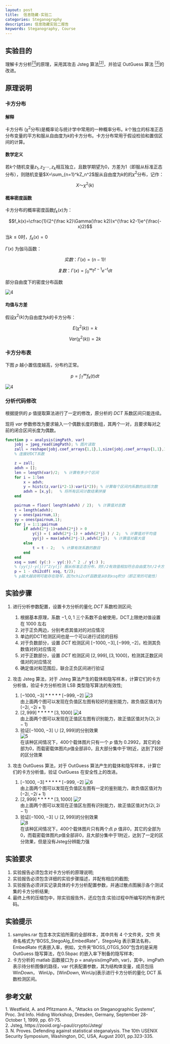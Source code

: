 ```yaml
---
layout: post
title:  信息隐藏-实验二
categories: Steganography
description: 信息隐藏实验二报告
keywords: Steganography, Course 
---
```


## 实验目的

理解卡方分析[<sup>[1]</sup>](#refer-anchor-1)的原理，采用其攻击 Jsteg 算法[<sup>[2]</sup>](#refer-anchor-2)，并验证 OutGuess 算法 [<sup>[3]</sup>](#refer-anchor-3)的改进。

## 原理说明

### 卡方分布

#### 解释

卡方分布 ($\chi^2$分布)是概率论与统计学中常用的一种概率分布。$k$个独立的标准正态分布变量的平方和服从自由度为$k$的卡方分布。卡方分布常用于假设检验和置信区间的计算。

#### 数学定义

若$k$个随机变量$z_1,z_2\cdots,z_k$相互独立，且数学期望为$0$，方差为$1$（即服从标准正态分布），则随机变量$X=\sum_{n=1}^kZ_n^2$服从自由度为$k$的的$\chi^2$分布，记作：

$$ X～\chi^2(k) $$

#### 概率密度函数

卡方分布的概率密度函数$f_k(x)$为：

$$f_k(x)=\cfrac{1}{2^{\frac k2}\Gamma(\frac k2)}x^{\frac k2-1}e^{\frac{-x}2}$$

当$k\le0$时，$f_k(x)=0$

$\Gamma(x)$ 为伽马函数：

$$实数：\Gamma(x)= (n-1)!$$

$$复数：\Gamma(x)= \int_0^\infty t^{z-1}e^{-t}dt$$

部分自由度下的密度分布函数

![4](/images/posts/2022-10-20/2022-10-20-1.jpeg)

#### 均值与方差

假设$\chi^2(k)$为自由度为$k$的卡方分布：

$$E(\chi^2(k))=k$$

$$Var(\chi^2(k))=2k$$

### 卡方分布表

下图 $p$ 越小置信度越高，分布约正常。

$$
p =\int_T^\infty f_k(t)dt
$$

![4](/images/posts/2022-10-20/2022-10-20-2.png)

### 分析代码修改

根据提供的 $p$ 值提取算法进行了一定的修改，原分析的 $DCT$ 系数区间只能连续。

现将 $var$ 参数修改为要求输入一个偶数长度的数组，其两个一对，且要求每对之前的闭合区间长度为偶数。

```m
function p = analysis(imgPath, var)
    jobj = jpeg_read(imgPath); % 图片读取
    zall = reshape(jobj.coef_arrays{1,1},1,size(jobj.coef_arrays{1,1},1)*size(jobj.coef_arrays{1,1},2));  
    % 连接好DCT系数

    z = zall;
    advh = [];
    len = length(var)/2;  % 计算有多少个区间
    for i = 1:len
        x = advh;
        y = histc(z,var(i*2-1):var(i*2)); % 计算每个区间内系数的出现次数
        advh = [x,y];   % 将所有区间计数结果拼接
    end

    pairnum = floor( length(advh) / 2);  % 计算值对总数
    t = length(advh);
    y = ones(pairnum,1);
    yy = ones(pairnum,1);
    for j = 1:1:pairnum
        if advh(2*j-1)+advh(2*j) > 0  
            y(j) = ( advh(2*j-1) + advh(2*j) ) / 2;  % 计算值对平均值
            yy(j) = max(advh(2*j-1),advh(2*j);  % 计算值对最大值
        else
            t = t - 2;   % 计算有效系数的数目
        end
    end
    xsq = sum( (y(:) - yy(:)).^ 2 ./ y(:) );  
    % (yy(j)-y(j))^2/y(j) 服从标准正态分布，则t/2有效值相加符合自由度为t/2卡方分布
    p = 1 - chi2cdf( xsq, t/2);
    % p越大越说明可能存在隐写，因为chi2cdf函数是从0到xsq积分（即正常的可能性）
```

## 实验步骤

1. 进行分析参数配置，设置卡方分析的量化 $DCT$ 系数检测区间;

   1. 根据基本原理，系数 $-1,0,1$ 三个系数不会被使用，DCT上限绝对值设置在 $1000$ 左右
   2. 对于正负两边，分别考虑其值对的对应情况
   3. 单边的DCT检测区间也是一个可以进行试验的目标
   4. 对于负数部分，设置 $DCT$ 检测区间 $[-1000,-3],[-999,-2]$，检测其负数值对的对应情况
   5. 对于正数部分，设置 $DCT$ 检测区间 $[2,999],[3,1000]$，检测其正数区间值对的对应情况
   6. 确定值对和范围后，联合正负区间进行验证

2. 攻击 Jsteg 算法，对于 Jsteg 算法产生的载体和隐写样本，计算它们的卡方分析值，验证卡方分析检测 LSB 类型隐写算法的有效性;
    1. $[-1000,-3]*****[-999,-2]$
    ![3](/images/posts/2022-10-20/2022-10-20-3.jpeg)  
    由上面两个图可以发现在负值区左图有较好的鉴别能力，故负值区值对为$(-2i,-2i+1)$
    2. $[2,999]*****[3,1000]$
    ![4](/images/posts/2022-10-20/2022-10-20-4.jpeg)  
    由上面两个图可以发现在正值区左图有识别能力，故正值区值对为$(2i,2i-1)$  
    3. 验证$[-1000,-3]\cup[2,999]$的分别效果  
    ![5](/images/posts/2022-10-20/2022-10-20-5.jpeg)  
    在该种区间情况下，400个载体图片只有一个 $p$ 值为 $0.2992$，其它的全部为$0$，而载密载体图片$p$值全部非$0$，且大部分集中于$1$附近，达到了较好的区分效果

3. 攻击 OutGuess 算法，对于 OutGuess 算法产生的载体和隐写样本，计算它们的卡方分析值，验证 OutGuess 在安全性上的改进。

    1. $[-1000,-3]*****[-999,-2]$
    ![6](/images/posts/2022-10-20/2022-10-20-6.jpeg)  
    由上面两个图可以发现在负值区左图有一定的鉴别能力，故负值区值对为$(-2i,-2i+1)$
    2. $[2,999]*****[3,1000]$
    ![7](/images/posts/2022-10-20/2022-10-20-7.jpeg)  
    由上面两个图可以发现在正值区左图有识别能力，故正值区值对为$(2i,2i-1)$  
    3. 验证$[-1000,-3]\cup[2,999]$的分别效果  
    ![8](/images/posts/2022-10-20/2022-10-20-8.jpeg)  
    在该种区间情况下，400个载体图片只有两个点 $p$ 值非0，其它的全部为$0$，而载密载体图片$p$值全部非$0$，且大部分集中于$1$附近，达到了一定的区分效果，但是没有Jsteg分辨能力强

## 实验要求

1. 实验报告必须包含对卡方分析的原理说明;
2. 实验报告必须包含详细的实验步骤描述，并配有相应的截图;
3. 实验报告必须详实记录具体的卡方分析配置参数，并通过散点图展示各个测试集的卡方分析结果;
4. 最终上传的压缩包中，除实验报告外，还应包含:实验过程中所编写的所有源代码。

## 实验提示

1. samples.rar 包含本次实验所需的全部样本，其中共有 4 个文件夹，文件 夹命名格式为“BOSS_StegoAlg_EmbedRate”，StegoAlg 表示算法名称，EmbedRate 代表嵌入率，例如，文件夹“BOSS_OTGS_500”包含的是采用 OutGuess 隐写算法，在0.5bpac 的嵌入率下制备的隐写样本;
2. 卡方分析的 matlab 函数接口为 p = analysis(imgPath, var)，其中，imgPath 表示待分析图像的路径，var 代表配置参数，其为结构体变量，成员包括 WinDown， WinUp，[WinDown, WinUp]表示进行卡方分析的量化 DCT 系数检测区间。

## 参考文献

<div id="refer-anchor-1">
1. Westfield, A. and Pfitzmann A., “Attacks on Steganographic Systems“, Proc. 3rd Info. Hiding Workshop, Dresden, Germany, September 28-October 1, 1999, pp. 61-75.</div>
<div id="refer-anchor-2">
2. Jsteg, https://zooid.org/~paul/crypto/Jsteg/ </div>
<div id="refer-anchor-3"> 
3. N. Proves. Defending against statistical steganalysis. The 10th USENIX Security Symposium, Washington, DC, USA, August 2001, pp.323-335.</div>
